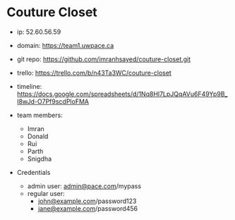 # Couture Closet

* ip: 52.60.56.59
* domain: https://team1.uwpace.ca
* git repo: https://github.com/imranhsayed/couture-closet.git
* trello: https://trello.com/b/n43Ta3WC/couture-closet
* timeline: https://docs.google.com/spreadsheets/d/1Nq8Hl7LpJQqAVu6F49Yp9B_l8wJd-O7Pf9scdPloFMA
* team members:
  - Imran
  - Donald
  - Rui 
  - Parth
  - Snigdha

* Credentials
    - admin user: admin@pace.com/mypass
    - regular user: 
      - john@example.com/password123
      - jane@example.com/password456
